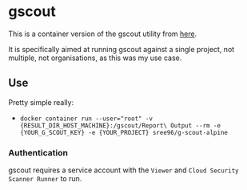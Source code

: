 # gscout
This is a container version of the gscout utility from [here](https://www.nccgroup.trust/us/about-us/newsroom-and-events/blog/2017/august/introducing-g-scout/).

It is specifically aimed at running gscout against a single project, not multiple, not organisations, as this was my use case.

## Use
Pretty simple really:

 - `docker container run --user="root" -v {RESULT_DIR_HOST_MACHINE}:/gscout/Report\ Output --rm -e {YOUR_G_SCOUT_KEY} -e {YOUR_PROJECT} sree96/g-scout-alpine`

### Authentication
gscout requires a service account with the `Viewer` and `Cloud Security Scanner Runner` to run.


